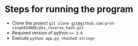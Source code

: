 # Steps for running the program
  - Clone the project `git clone git@github.com:prsh-singh834006/pks_reverse_hash.git`
  - Required version of python `>= 3.6`
  - Execute `python app.py <hashed string>`
